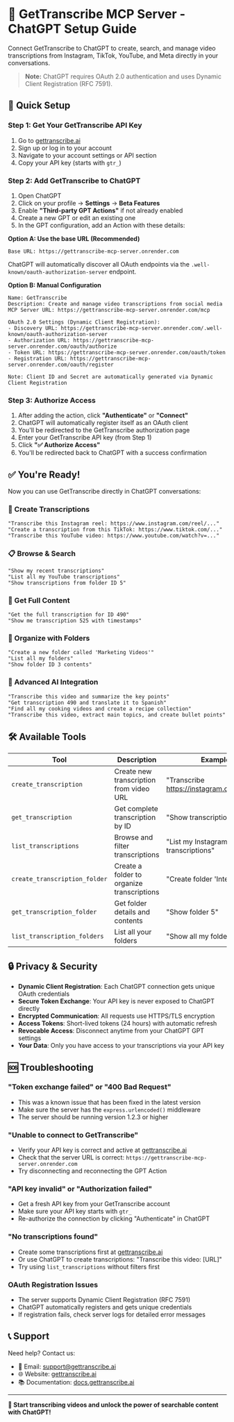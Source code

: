 # 🤖 GetTranscribe MCP Server - ChatGPT Setup Guide

Connect GetTranscribe to ChatGPT to create, search, and manage video transcriptions from Instagram, TikTok, YouTube, and Meta directly in your conversations.

> **Note:** ChatGPT requires OAuth 2.0 authentication and uses Dynamic Client Registration (RFC 7591).

## 🚀 Quick Setup

### Step 1: Get Your GetTranscribe API Key
1. Go to [gettranscribe.ai](https://www.gettranscribe.ai)
2. Sign up or log in to your account
3. Navigate to your account settings or API section
4. Copy your API key (starts with `gtr_`)

### Step 2: Add GetTranscribe to ChatGPT
1. Open ChatGPT
2. Click on your profile → **Settings** → **Beta Features**
3. Enable **"Third-party GPT Actions"** if not already enabled
4. Create a new GPT or edit an existing one
5. In the GPT configuration, add an Action with these details:

**Option A: Use the base URL (Recommended)**
```
Base URL: https://gettranscribe-mcp-server.onrender.com
```

ChatGPT will automatically discover all OAuth endpoints via the `.well-known/oauth-authorization-server` endpoint.

**Option B: Manual Configuration**
```
Name: GetTranscribe
Description: Create and manage video transcriptions from social media
MCP Server URL: https://gettranscribe-mcp-server.onrender.com/mcp

OAuth 2.0 Settings (Dynamic Client Registration):
- Discovery URL: https://gettranscribe-mcp-server.onrender.com/.well-known/oauth-authorization-server
- Authorization URL: https://gettranscribe-mcp-server.onrender.com/oauth/authorize
- Token URL: https://gettranscribe-mcp-server.onrender.com/oauth/token
- Registration URL: https://gettranscribe-mcp-server.onrender.com/oauth/register

Note: Client ID and Secret are automatically generated via Dynamic Client Registration
```

### Step 3: Authorize Access
1. After adding the action, click **"Authenticate"** or **"Connect"**
2. ChatGPT will automatically register itself as an OAuth client
3. You'll be redirected to the GetTranscribe authorization page
4. Enter your GetTranscribe API key (from Step 1)
5. Click **"✅ Authorize Access"**
6. You'll be redirected back to ChatGPT with a success confirmation

## ✅ You're Ready!

Now you can use GetTranscribe directly in ChatGPT conversations:

### 🎥 Create Transcriptions
```
"Transcribe this Instagram reel: https://www.instagram.com/reel/..."
"Create a transcription from this TikTok: https://www.tiktok.com/..."
"Transcribe this YouTube video: https://www.youtube.com/watch?v=..."
```

### 📋 Browse & Search
```
"Show my recent transcriptions"
"List all my YouTube transcriptions"
"Show transcriptions from folder ID 5"
```

### 📄 Get Full Content
```
"Get the full transcription for ID 490"
"Show me transcription 525 with timestamps"
```

### 📁 Organize with Folders
```
"Create a new folder called 'Marketing Videos'"
"List all my folders"
"Show folder ID 3 contents"
```

### 🎯 Advanced AI Integration
```
"Transcribe this video and summarize the key points"
"Get transcription 490 and translate it to Spanish"
"Find all my cooking videos and create a recipe collection"
"Transcribe this video, extract main topics, and create bullet points"
```

## 🛠️ Available Tools

| Tool | Description | Example |
|------|-------------|---------|
| `create_transcription` | Create new transcription from video URL | "Transcribe https://instagram.com/reel/..." |
| `get_transcription` | Get complete transcription by ID | "Show transcription 123" |
| `list_transcriptions` | Browse and filter transcriptions | "List my Instagram transcriptions" |
| `create_transcription_folder` | Create a folder to organize transcriptions | "Create folder 'Interviews'" |
| `get_transcription_folder` | Get folder details and contents | "Show folder 5" |
| `list_transcription_folders` | List all your folders | "Show all my folders" |

## 🔒 Privacy & Security

- **Dynamic Client Registration**: Each ChatGPT connection gets unique OAuth credentials
- **Secure Token Exchange**: Your API key is never exposed to ChatGPT directly
- **Encrypted Communication**: All requests use HTTPS/TLS encryption
- **Access Tokens**: Short-lived tokens (24 hours) with automatic refresh
- **Revocable Access**: Disconnect anytime from your ChatGPT GPT settings
- **Your Data**: Only you have access to your transcriptions via your API key

## 🆘 Troubleshooting

### "Token exchange failed" or "400 Bad Request"
- This was a known issue that has been fixed in the latest version
- Make sure the server has the `express.urlencoded()` middleware
- The server should be running version 1.2.3 or higher

### "Unable to connect to GetTranscribe"
- Verify your API key is correct and active at [gettranscribe.ai](https://www.gettranscribe.ai)
- Check that the server URL is correct: `https://gettranscribe-mcp-server.onrender.com`
- Try disconnecting and reconnecting the GPT Action

### "API key invalid" or "Authorization failed"
- Get a fresh API key from your GetTranscribe account
- Make sure your API key starts with `gtr_`
- Re-authorize the connection by clicking "Authenticate" in ChatGPT

### "No transcriptions found"
- Create some transcriptions first at [gettranscribe.ai](https://www.gettranscribe.ai)
- Or use ChatGPT to create transcriptions: "Transcribe this video: [URL]"
- Try using `list_transcriptions` without filters first

### OAuth Registration Issues
- The server supports Dynamic Client Registration (RFC 7591)
- ChatGPT automatically registers and gets unique credentials
- If registration fails, check server logs for detailed error messages

## 📞 Support

Need help? Contact us:
- 📧 Email: support@gettranscribe.ai
- 🌐 Website: [gettranscribe.ai](https://gettranscribe.ai)
- 📚 Documentation: [docs.gettranscribe.ai](https://docs.gettranscribe.ai)

---

**🎥 Start transcribing videos and unlock the power of searchable content with ChatGPT!**
